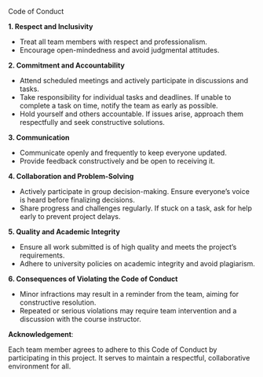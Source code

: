 Code of Conduct

**1\. Respect and Inclusivity**

- Treat all team members with respect and professionalism.
- Encourage open-mindedness and avoid judgmental attitudes.

**2\. Commitment and Accountability**

- Attend scheduled meetings and actively participate in discussions and tasks.
- Take responsibility for individual tasks and deadlines. If unable to complete a task on time, notify the team as early as possible.
- Hold yourself and others accountable. If issues arise, approach them respectfully and seek constructive solutions.

**3\. Communication**

- Communicate openly and frequently to keep everyone updated.
- Provide feedback constructively and be open to receiving it.

**4\. Collaboration and Problem-Solving**

- Actively participate in group decision-making. Ensure everyone’s voice is heard before finalizing decisions.
- Share progress and challenges regularly. If stuck on a task, ask for help early to prevent project delays.

**5\. Quality and Academic Integrity**

- Ensure all work submitted is of high quality and meets the project’s requirements.
- Adhere to university policies on academic integrity and avoid plagiarism.

**6\. Consequences of Violating the Code of Conduct**

- Minor infractions may result in a reminder from the team, aiming for constructive resolution.
- Repeated or serious violations may require team intervention and a discussion with the course instructor.

**Acknowledgement**:

Each team member agrees to adhere to this Code of Conduct by participating in this project. It serves to maintain a respectful, collaborative environment for all.